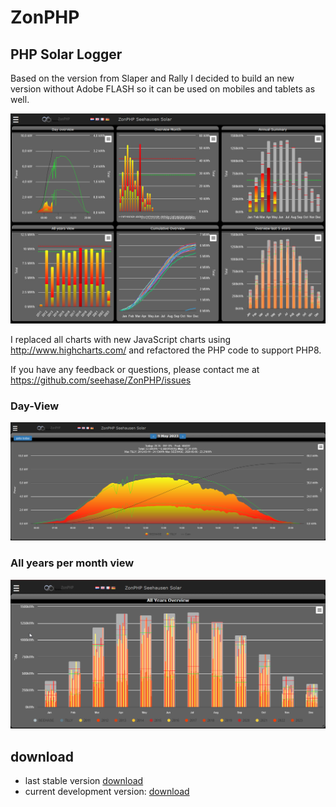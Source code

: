 # ZonPHP
## PHP Solar Logger

Based on the version from Slaper and Rally 
I decided to build an new version without Adobe FLASH so it can be used 
on mobiles and tablets as well.

![index.png](resources%2Findex.png)

I replaced all charts with new JavaScript charts using http://www.highcharts.com/ 
and refactored the PHP code to support PHP8.

If you have any feedback or questions, please contact me at https://github.com/seehase/ZonPHP/issues

### Day-View
![img|320x271](resources%2Fday_view.png)

### All years per month view
![all_years.png](resources%2Fall_years.png)

## download
* last stable version [download](https://github.com/seehase/ZonPHP/archive/master.zip)
* current development version: [download](https://github.com/seehase/ZonPHP/archive/development.zip)
